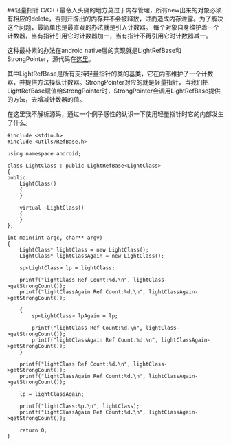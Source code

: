 ##轻量指针
C/C++最令人头痛的地方莫过于内存管理，所有new出来的对象必须有相应的delete，否则开辟出的内存并不会被释放，进而造成内存泄露。为了解决这个问题，最简单也是最直观的办法就是引入计数器。
每个对象自身维护着一个计数器，当有指针引用它时计数器加一，当有指针不再引用它时计数器减一。

这种最朴素的办法在android native层的实现就是LightRefBase和StrongPointer，源代码在[这里](https://github.com/android/platform_system_core/blob/a59c7bcc48121cd95f65f3a67560dc1d461fc85a/libutils/include/utils/RefBase.h#L349)。

其中LightRefBase是所有支持轻量指针的类的基类，它在内部维护了一个计数器，并提供方法操纵计数器。StrongPointer对应的就是轻量指针，当我们把LightRefBase赋值给StrongPointer时，StrongPointer会调用LightRefBase提供的方法，去增减计数器的值。

在这里我不解析源码，通过一个例子感性的认识一下使用轻量指针时它的内部发生了什么。

```
#include <stdio.h>
#include <utils/RefBase.h>

using namespace android;

class LightClass : public LightRefBase<LightClass>
{
public:
    LightClass()
    {
    }

    virtual ~LightClass()
    {
    }
};

int main(int argc, char** argv)
{
    LightClass* lightClass = new LightClass();
    LightClass* lightClassAgain = new LightClass();

    sp<LightClass> lp = lightClass;

    printf("lightClass Ref Count:%d.\n", lightClass->getStrongCount());
    printf("lightClassAgain Ref Count:%d.\n", lightClassAgain->getStrongCount());

    {
        sp<LightClass> lpAgain = lp;

        printf("lightClass Ref Count:%d.\n", lightClass->getStrongCount());
        printf("lightClassAgain Ref Count:%d.\n", lightClassAgain->getStrongCount());
    }

    printf("lightClass Ref Count:%d.\n", lightClass->getStrongCount());
    printf("lightClassAgain Ref Count:%d.\n", lightClassAgain->getStrongCount());

    lp = lightClassAgain;

    printf("lightClass:%p.\n", lightClass);
    printf("lightClassAgain Ref Count:%d.\n", lightClassAgain->getStrongCount());

    return 0;
}
```
